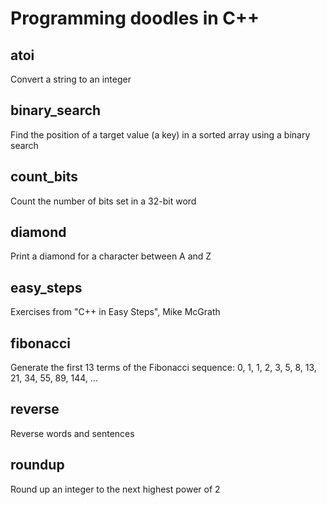 # Programming doodles in C++

## atoi
Convert a string to an integer

## binary_search
Find the position of a target value (a key) in a sorted array using a binary search

## count_bits
Count the number of bits set in a 32-bit word

## diamond
Print a diamond for a character between A and Z

## easy_steps
Exercises from "C++ in Easy Steps", Mike McGrath

## fibonacci
Generate the first 13 terms of the Fibonacci sequence:
    0, 1, 1, 2, 3, 5, 8, 13, 21, 34, 55, 89, 144, ...

## reverse
Reverse words and sentences

## roundup
Round up an integer to the next highest power of 2
